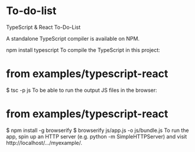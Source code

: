 # To-do-list
TypeScript &amp; React To-Do-List 

A standalone TypeScript compiler is available on NPM.

npm install typescript
To compile the TypeScript in this project:

# from examples/typescript-react
$ tsc -p js
To be able to run the output JS files in the browser:

# from examples/typescript-react
$ npm install -g browserify
$ browserify js/app.js -o js/bundle.js
To run the app, spin up an HTTP server (e.g. python -m SimpleHTTPServer) and visit http://localhost/.../myexample/.

